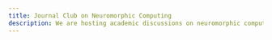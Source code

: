 ```yaml
---
title: Journal Club on Neuromorphic Computing
description: We are hosting academic discussions on neuromorphic computing.
---
```

